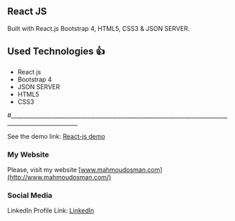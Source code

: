 ## React JS

 Built  with  React.js Bootstrap 4, HTML5, CSS3 & JSON SERVER.
## Used Technologies :+1: 
 * React js
 * Bootstrap 4
 * JSON SERVER
 * HTML5
 * CSS3


#______________________________________________________________________________________________________

See the demo link:
[React-js demo](https://react-mini-blog-npibvpem6.vercel.app/)

### My Website

Please, visit my website
[www.mahmoudosman.com](http://www.mahmoudosman.com/)


### Social Media

LinkedIn Profile Link: [LinkedIn](https://www.linkedin.com/in/mahmoudaoman/) 
